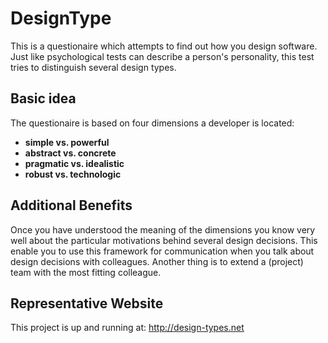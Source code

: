 # DesignType

This is a questionaire which attempts to find out how you design software. Just like psychological tests can describe a person's personality, this test tries to distinguish several design types.

## Basic idea

The questionaire is based on four dimensions a developer is located:
* __simple vs. powerful__
* __abstract vs. concrete__
* __pragmatic vs. idealistic__
* __robust vs. technologic__

## Additional Benefits

Once you have understood the meaning of the dimensions you know very well about the particular motivations behind several design decisions. This enable you to use this framework for communication when you talk about design decisions with colleagues. Another thing is to extend a (project) team with the most fitting colleague.

## Representative Website

This project is up and running at: http://design-types.net

